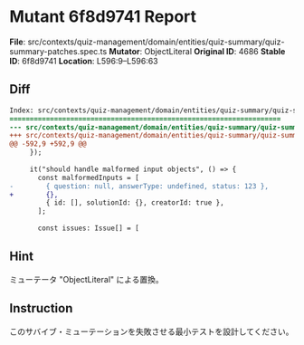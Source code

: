 # Mutant 6f8d9741 Report

**File**: src/contexts/quiz-management/domain/entities/quiz-summary/quiz-summary-patches.spec.ts
**Mutator**: ObjectLiteral
**Original ID**: 4686
**Stable ID**: 6f8d9741
**Location**: L596:9–L596:63

## Diff

```diff
Index: src/contexts/quiz-management/domain/entities/quiz-summary/quiz-summary-patches.spec.ts
===================================================================
--- src/contexts/quiz-management/domain/entities/quiz-summary/quiz-summary-patches.spec.ts	original
+++ src/contexts/quiz-management/domain/entities/quiz-summary/quiz-summary-patches.spec.ts	mutated #4686
@@ -592,9 +592,9 @@
     });
 
     it("should handle malformed input objects", () => {
       const malformedInputs = [
-        { question: null, answerType: undefined, status: 123 },
+        {},
         { id: [], solutionId: {}, creatorId: true },
       ];
 
       const issues: Issue[] = [
```

## Hint

ミューテータ "ObjectLiteral" による置換。

## Instruction

このサバイブ・ミューテーションを失敗させる最小テストを設計してください。
